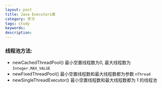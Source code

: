 ```yaml
---
layout: post
title: Java Executors类
category: 学习
tags: study
keywords:
description:
---
```


### 线程池方法:
* newCachedThreadPool() 最小空置线程数为0, 最大线程数为`Integer.MAX_VALUE`
* newFixedThreadPool()  最小空置线程数和最大线程数都为参数 `nThread`
* newSingleThreadExecutor() 最小空置线程数和最大线程数都为 1 的线程池
